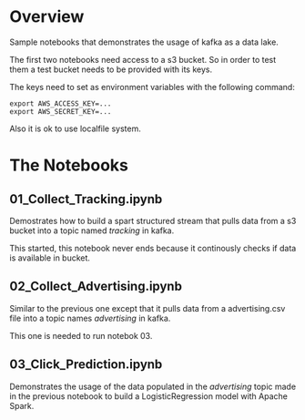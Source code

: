 # Overview
Sample notebooks that demonstrates the usage of kafka as a data lake.

The first two notebooks need access to a s3 bucket. So in order to test them a test bucket needs to be provided with its keys.

The keys need to set as environment variables with the following command:
```
export AWS_ACCESS_KEY=...
export AWS_SECRET_KEY=...
```

Also it is ok to use localfile system.

# The Notebooks

## 01_Collect_Tracking.ipynb
Demostrates how to build a spart structured stream that pulls data from a s3 bucket into a topic named *tracking* in kafka.

This started, this notebook never ends because it continously checks if data is available in bucket.

## 02_Collect_Advertising.ipynb
Similar to the previous one except that it pulls data from a advertising.csv file into a topic names *advertising* in kafka.

This one is needed to run notebok 03.

## 03_Click_Prediction.ipynb
Demonstrates the usage of the data populated in the *advertising* topic made in the previous notebook to build a LogisticRegression model with Apache Spark.